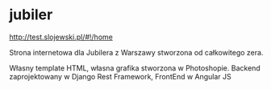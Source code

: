 # jubiler

http://test.slojewski.pl/#!/home

Strona internetowa dla Jubilera z Warszawy stworzona od całkowitego zera.

Własny template HTML, własna grafika stworzona w Photoshopie.
Backend zaprojektowany w Django Rest Framework, FrontEnd w Angular JS
